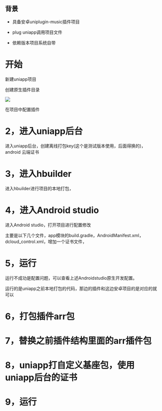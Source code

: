 ## 背景

- 具备安卓uniplugin-music插件项目

- plug uniapp调用项目文件

- 依赖版本项目系统自带

# 开始

新建uniapp项目

创建原生插件目录

![](E:\desktop\文件\Markdown\Android\images\Snipaste_2024-12-26_10-54-50.png)

在项目中配置插件

# 2，进入uniapp后台

进入uniapp后台，创建离线打包key(这个是测试版本使用，后面得换的)，android 云端证书

# 3，进入hbuilder

进入hbuilder进行项目的本地打包，

# 4，进入Android studio

进入Android studio，打开项目进行配置修改

主要是以下几个文件，app模块的build.gradle，AndroidManifest.xml，dcloud_control.xml，增加一个证书文件，

# 5，运行

运行不成功是配置问题，可以查看上述Androidstudio原生开发配置。

运行的是uniapp之前本地打包的代码，那边的插件和这边安卓项目的是对应的就可以

# 6，打包插件arr包

# 7，替换之前插件结构里面的arr插件包

# 8，uniapp打自定义基座包，使用uniapp后台的证书

# 9，运行


